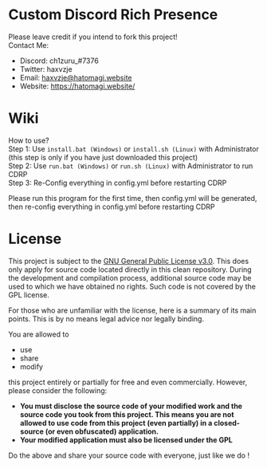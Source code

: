 # Custom Discord Rich Presence

Please leave credit if you intend to fork this project! <br>
Contact Me:
 + Discord: ch1zuru_#7376
 + Twitter: haxvzje
 + Email: haxvzje@hatomagi.website
 + Website: https://hatomagi.website/

# Wiki
How to use?<br>
Step 1: Use ``install.bat (Windows)`` or ``install.sh (Linux)`` with Administrator (this step is only if you have just downloaded this project)<br>
Step 2: Use ``run.bat (Windows)`` or ``run.sh (Linux)`` with Administrator to run CDRP<br>
Step 3: Re-Config everything in config.yml before restarting CDRP<br>

Please run this program for the first time, then config.yml will be generated, then re-config everything in config.yml before restarting CDRP<br>

# License
This project is subject to the [GNU General Public License v3.0](LICENSE). This does only apply for source code located directly in this clean repository. During the development and compilation process, additional source code may be used to which we have obtained no rights. Such code is not covered by the GPL license.

For those who are unfamiliar with the license, here is a summary of its main points. This is by no means legal advice nor legally binding.

You are allowed to
- use
- share
- modify

this project entirely or partially for free and even commercially. However, please consider the following:

- **You must disclose the source code of your modified work and the source code you took from this project. This means you are not allowed to use code from this project (even partially) in a closed-source (or even obfuscated) application.**
- **Your modified application must also be licensed under the GPL** 

Do the above and share your source code with everyone, just like we do !
